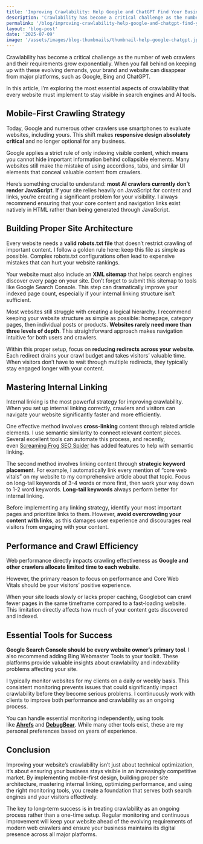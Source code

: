 ```yaml
---
title: 'Improving Crawlability: Help Google and ChatGPT Find Your Business Website'
description: 'Crawlability has become a critical challenge as the number of web crawlers and their requirements grow exponentially. Learn how to optimize for Google and AI crawlers.'
permalink: '/blog/improving-crawlability-help-google-and-chatgpt-find-your-business-website/'
layout: 'blog-post'
date: '2025-07-09'
image: '/assets/images/blog-thumbnails/thumbnail-help-google-chatgpt.jpg'
---
```


Crawlability has become a critical challenge as the number of web crawlers and their requirements grow exponentially. When you fall behind on keeping up with these evolving demands, your brand and website can disappear from major platforms, such as Google, Bing and ChatGPT.

In this article, I’m exploring the most essential aspects of crawlability that every website must implement to stay visible in search engines and AI tools.

## **Mobile-First Crawling Strategy**

Today, Google and numerous other crawlers use smartphones to evaluate websites, including yours. This shift makes **responsive design absolutely critical** and no longer optional for any business.

Google applies a strict rule of only indexing visible content, which means you cannot hide important information behind collapsible elements. Many websites still make the mistake of using accordions, tabs, and similar UI elements that conceal valuable content from crawlers.

Here’s something crucial to understand: **most AI crawlers currently don’t render JavaScript**. If your site relies heavily on JavaScript for content and links, you’re creating a significant problem for your visibility. I always recommend ensuring that your core content and navigation links exist natively in HTML rather than being generated through JavaScript.

## **Building Proper Site Architecture**

Every website needs a **valid robots.txt file** that doesn’t restrict crawling of important content. I follow a golden rule here: keep this file as simple as possible. Complex robots.txt configurations often lead to expensive mistakes that can hurt your website rankings.

Your website must also include an **XML sitemap** that helps search engines discover every page on your site. Don’t forget to submit this sitemap to tools like Google Search Console. This step can dramatically improve your indexed page count, especially if your internal linking structure isn’t sufficient.

Most websites still struggle with creating a logical hierarchy. I recommend keeping your website structure as simple as possible: homepage, category pages, then individual posts or products. **Websites rarely need more than three levels of depth**. This straightforward approach makes navigation intuitive for both users and crawlers.

Within this proper setup, focus on **reducing redirects across your website**. Each redirect drains your crawl budget and takes visitors’ valuable time. When visitors don’t have to wait through multiple redirects, they typically stay engaged longer with your content.

## **Mastering Internal Linking**

Internal linking is the most powerful strategy for improving crawlability. When you set up internal linking correctly, crawlers and visitors can navigate your website significantly faster and more efficiently.

One effective method involves **cross-linking** content through related article elements. I use semantic similarity to connect relevant content pieces. Several excellent tools can automate this process, and recently, even [Screaming Frog SEO Spider](https://www.screamingfrog.co.uk/seo-spider/) has added features to help with semantic linking.

The second method involves linking content through **strategic keyword placemen**t. For example, I automatically link every mention of “core web vitals” on my website to my comprehensive article about that topic. Focus on long-tail keywords of 3-4 words or more first, then work your way down to 1-2 word keywords. **Long-tail keywords** always perform better for internal linking.

Before implementing any linking strategy, identify your most important pages and prioritize links to them. However, **avoid overcrowding your content with links**, as this damages user experience and discourages real visitors from engaging with your content.

## **Performance and Crawl Efficiency**

Web performance directly impacts crawling effectiveness as **Google and other crawlers allocate limited time to each website**.

However, the primary reason to focus on performance and Core Web Vitals should be your visitors’ positive experience.

When your site loads slowly or lacks proper caching, Googlebot can crawl fewer pages in the same timeframe compared to a fast-loading website. This limitation directly affects how much of your content gets discovered and indexed.

## **Essential Tools for Success**

**Google Search Console should be every website owner’s primary tool**. I also recommend adding Bing Webmaster Tools to your toolkit. These platforms provide valuable insights about crawlability and indexability problems affecting your site.

I typically monitor websites for my clients on a daily or weekly basis. This consistent monitoring prevents issues that could significantly impact crawlability before they become serious problems. I continuously work with clients to improve both performance and crawlability as an ongoing process.

You can handle essential monitoring independently, using tools like [**Ahrefs**](https://ahrefs.com/) and [**DebugBear**](https://www.debugbear.com/). While many other tools exist, these are my personal preferences based on years of experience.

## **Conclusion**

Improving your website’s crawlability isn’t just about technical optimization, it’s about ensuring your business stays visible in an increasingly competitive market. By implementing mobile-first design, building proper site architecture, mastering internal linking, optimizing performance, and using the right monitoring tools, you create a foundation that serves both search engines and your visitors effectively.

The key to long-term success is in treating crawlability as an ongoing process rather than a one-time setup. Regular monitoring and continuous improvement will keep your website ahead of the evolving requirements of modern web crawlers and ensure your business maintains its digital presence across all major platforms.